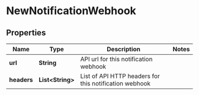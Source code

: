 

# NewNotificationWebhook

## Properties

Name | Type | Description | Notes
------------ | ------------- | ------------- | -------------
**url** | **String** | API url for this notification webhook | 
**headers** | **List&lt;String&gt;** | List of API HTTP headers for this notification webhook | 



